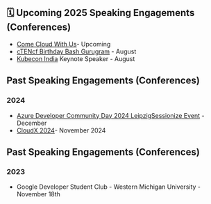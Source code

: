 ## 🗓 Upcoming 2025 Speaking Engagements (Conferences)
* [Come Cloud With Us](https://www.meetup.com/ComeCloudWithUs/)- Upcoming
* [cTENcf Birthday Bash Gurugram](https://community.cncf.io/events/details/cncf-cloud-native-gurugram-presents-ctencf-birthday-bash-gurugram/) - August
* [Kubecon India](https://kccncind2025.sched.com/event/76c6d6e459f0e8d8fec68c762f74a641#sched-content) Keynote Speaker - August


## Past Speaking Engagements (Conferences)
### 2024
* [Azure Developer Community Day 2024 LeipzigSessionize Event](https://azuredev.org/) - December
* [CloudX 2024](https://cloudxconf.com/speakers/)- November 2024
  
## Past Speaking Engagements (Conferences)
### 2023
* Google Developer Student Club - Western Michigan University - November 18th

